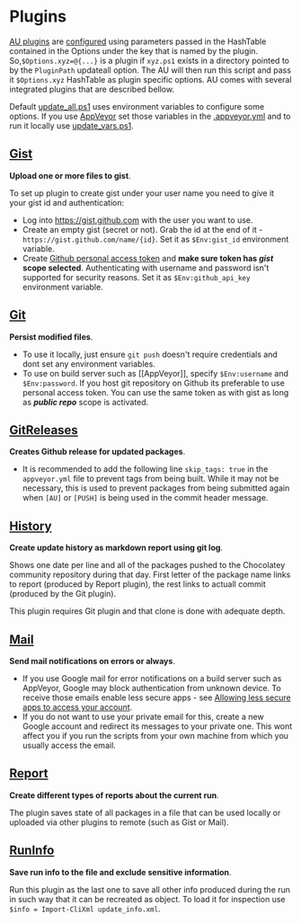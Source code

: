 # Plugins

[AU plugins](https://github.com/majkinetor/au/blob/master/AU/Plugins) are [configured](https://github.com/majkinetor/au#plugins) using parameters passed in the HashTable contained in the Options under the key that is named by the plugin. So,`$Options.xyz=@{...}` is a plugin if `xyz.ps1` exists in a directory pointed to by the `PluginPath` updateall option. The AU will then run this script and pass it `$Options.xyz` HashTable as plugin specific options. AU comes with several integrated plugins that are described bellow.

Default [update_all.ps1](https://github.com/majkinetor/au-packages-template/blob/master/update_all.ps1) uses environment variables to configure some options. If you use [AppVeyor](https://github.com/majkinetor/au/wiki/AppVeyor) set those variables in the [.appveyor.yml](https://github.com/majkinetor/au-packages-template/blob/master/.appveyor.yml) and to run it locally use [update_vars.ps1](https://github.com/majkinetor/au-packages-template/blob/master/update_vars_default.ps1).

## [Gist](https://github.com/majkinetor/au/blob/master/AU/Plugins/Gist.ps1)

**Upload one or more files to gist**.

To set up plugin to create gist under your user name you need to give it your gist id and authentication:

* Log into https://gist.github.com with the user you want to use.
* Create an empty gist (secret or not). Grab the id at the end of it - `https://gist.github.com/name/{id}`. Set it as `$Env:gist_id` environment variable.
* Create [Github personal access token](https://help.github.com/articles/creating-an-access-token-for-command-line-use/) and **make sure token has _gist_ scope selected**. Authenticating with username and password isn't supported for security reasons. Set it as `$Env:github_api_key` environment variable.


## [Git](https://github.com/majkinetor/au/blob/master/AU/Plugins/Git.ps1)

**Persist modified files**.

* To use it locally, just ensure `git push` doesn't require credentials and dont set any environment variables. 
* To use on build server such as [[AppVeyor]], specify `$Env:username` and `$Env:password`. If you host git repository on Github its preferable to use personal access token. You can use the same token as with gist as long as _**public repo**_ scope is activated.

## [GitReleases](https://github.com/majkinetor/au/blob/master/AU/Plugins/GitReleases.ps1)

**Creates Github release for updated packages**.

* It is recommended to add the following line `skip_tags: true` in the `appveyor.yml` file to prevent tags from being built. While it may not be necessary, this is used to prevent packages from being submitted again when `[AU]` or `[PUSH]` is being used in the commit header message.

## [History](https://github.com/majkinetor/au/blob/master/AU/Plugins/History.ps1)

**Create update history as markdown report using git log**. 

Shows one date per line and all of the packages pushed to the Chocolatey community repository during that day. First letter of the package name links to report (produced by Report plugin), the rest links to actuall commit (produced by the Git plugin).

This plugin requires Git plugin and that clone is done with adequate depth.

## [Mail](https://github.com/majkinetor/au/blob/master/AU/Plugins/Mail.ps1)

**Send mail notifications on errors or always**.

* If you use Google mail for error notifications on a build server such as AppVeyor, Google may block authentication from unknown device. To receive those emails enable less secure apps - see [Allowing less secure apps to access your account](https://support.google.com/accounts/answer/6010255?hl=en). 
* If you do not want to use your private email for this, create a new Google account and redirect its messages to your private one. This wont affect you if you run the scripts from your own machine from which you usually access the email.

## [Report](https://github.com/majkinetor/au/blob/master/AU/Plugins/Report.ps1)

**Create different types of reports about the current run**.

The plugin saves state of all packages in a file that can be used locally or uploaded via other plugins to remote (such as Gist or Mail).

## [RunInfo](https://github.com/majkinetor/au/blob/master/AU/Plugins/RunInfo.ps1)

**Save run info to the file and exclude sensitive information**.

Run this plugin as the last one to save all other info produced during the run in such way that it can be recreated as object.
To load it for inspection use `$info = Import-CliXml update_info.xml`.